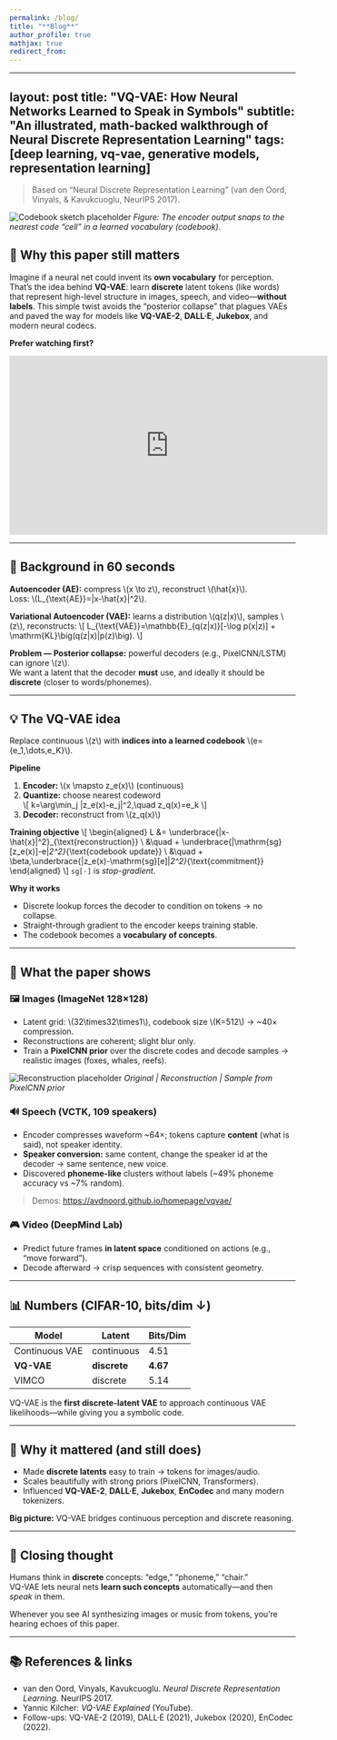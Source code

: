 ```yaml
---
permalink: /blog/
title: "**Blog**"
author_profile: true
mathjax: true
redirect_from: 
---
```

---
layout: post
title: "VQ-VAE: How Neural Networks Learned to Speak in Symbols"
subtitle: "An illustrated, math-backed walkthrough of Neural Discrete Representation Learning"
tags: [deep learning, vq-vae, generative models, representation learning]
---

> Based on “Neural Discrete Representation Learning” (van den Oord, Vinyals, & Kavukcuoglu, NeurIPS 2017).

![Codebook sketch placeholder](/assets/vq-vae/codebook-grid.png)
*Figure: The encoder output snaps to the nearest code “cell” in a learned vocabulary (codebook).*

## 🌟 Why this paper still matters
Imagine if a neural net could invent its **own vocabulary** for perception. That’s the idea behind **VQ-VAE**: learn **discrete** latent tokens (like words) that represent high-level structure in images, speech, and video—**without labels**. This simple twist avoids the “posterior collapse” that plagues VAEs and paved the way for models like **VQ-VAE-2**, **DALL·E**, **Jukebox**, and modern neural codecs.

**Prefer watching first?**  
<iframe width="560" height="315" src="https://www.youtube.com/embed/VZFVUrYcig0" title="VQ-VAE Explained" frameborder="0" allowfullscreen></iframe>

---

## 🧱 Background in 60 seconds
**Autoencoder (AE):** compress \\(x \to z\\), reconstruct \\(\hat{x}\\).  
Loss: \\(L_{\text{AE}}=\|x-\hat{x}\|^2\\).

**Variational Autoencoder (VAE):** learns a distribution \\(q(z|x)\\), samples \\(z\\), reconstructs:
\\[
L_{\text{VAE}}=\mathbb{E}_{q(z|x)}[-\log p(x|z)] + \mathrm{KL}\big(q(z|x)\|p(z)\big).
\\]

**Problem — Posterior collapse:** powerful decoders (e.g., PixelCNN/LSTM) can ignore \\(z\\).  
We want a latent that the decoder **must** use, and ideally it should be **discrete** (closer to words/phonemes).

---

## 💡 The VQ-VAE idea
Replace continuous \\(z\\) with **indices into a learned codebook** \\(e=\{e_1,\dots,e_K\}\\).

**Pipeline**
1) **Encoder:** \\(x \mapsto z_e(x)\\) (continuous)  
2) **Quantize:** choose nearest codeword  
\\[
k=\arg\min_j \|z_e(x)-e_j\|^2,\quad z_q(x)=e_k
\\]
3) **Decoder:** reconstruct from \\(z_q(x)\\)


**Training objective**
\\[
\begin{aligned}
L &= \underbrace{\|x-\hat{x}\|^2}_{\text{reconstruction}} \\
  &\quad + \underbrace{\|\mathrm{sg}[z_e(x)]-e\|_2^2}_{\text{codebook update}} \\
  &\quad + \beta\,\underbrace{\|z_e(x)-\mathrm{sg}[e]\|_2^2}_{\text{commitment}}
\end{aligned}
\\]
`sg[·]` is *stop-gradient*.

**Why it works**
- Discrete lookup forces the decoder to condition on tokens → no collapse.  
- Straight-through gradient to the encoder keeps training stable.  
- The codebook becomes a **vocabulary of concepts**.

---

## 🧪 What the paper shows

### 🖼 Images (ImageNet 128×128)
- Latent grid: \\(32\times32\times1\\), codebook size \\(K=512\\) → ~40× compression.
- Reconstructions are coherent; slight blur only.
- Train a **PixelCNN prior** over the discrete codes and decode samples → realistic images (foxes, whales, reefs).

![Reconstruction placeholder](/assets/vq-vae/reconstruction-triptych.png)
*Original | Reconstruction | Sample from PixelCNN prior*

### 🔊 Speech (VCTK, 109 speakers)
- Encoder compresses waveform ~64×; tokens capture **content** (what is said), not speaker identity.
- **Speaker conversion:** same content, change the speaker id at the decoder → same sentence, new voice.
- Discovered **phoneme-like** clusters without labels (~49% phoneme accuracy vs ~7% random).

> Demos: <https://avdnoord.github.io/homepage/vqvae/>

### 🎮 Video (DeepMind Lab)
- Predict future frames **in latent space** conditioned on actions (e.g., “move forward”).
- Decode afterward → crisp sequences with consistent geometry.

---

## 📊 Numbers (CIFAR-10, bits/dim ↓)
| Model          | Latent      | Bits/Dim |
|----------------|-------------|----------|
| Continuous VAE | continuous  | 4.51     |
| **VQ-VAE**     | **discrete**| **4.67** |
| VIMCO          | discrete    | 5.14     |

VQ-VAE is the **first discrete-latent VAE** to approach continuous VAE likelihoods—while giving you a symbolic code.

---

## 🧭 Why it mattered (and still does)
- Made **discrete latents** easy to train → tokens for images/audio.
- Scales beautifully with strong priors (PixelCNN, Transformers).
- Influenced **VQ-VAE-2**, **DALL·E**, **Jukebox**, **EnCodec** and many modern tokenizers.

**Big picture:** VQ-VAE bridges continuous perception and discrete reasoning.

---

## 🧠 Closing thought
Humans think in **discrete** concepts: “edge,” “phoneme,” “chair.”  
VQ-VAE lets neural nets **learn such concepts** automatically—and then *speak* in them.

Whenever you see AI synthesizing images or music from tokens, you’re hearing echoes of this paper.

---

## 📚 References & links
- van den Oord, Vinyals, Kavukcuoglu. *Neural Discrete Representation Learning.* NeurIPS 2017.  
- Yannic Kilcher: *VQ-VAE Explained* (YouTube).  
- Follow-ups: VQ-VAE-2 (2019), DALL·E (2021), Jukebox (2020), EnCodec (2022).

